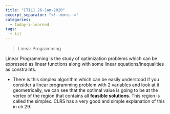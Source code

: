 ```yaml
---
title: "[TIL] 26-Jan-2020"
excerpt_separator: "<!--more-->"
categories:
  - today-i-learned
tags:
  - til 
---
```

>Linear Programming
<!--more-->

Linear Programming is the study of optimization problems which can be expressed as linear functions along with some linear equations/inequalities as constraints.
 - There is this simplex algorithm which can be easily understood if you consider a linear programming problem with 2 variables and look at it geometrically, we can see that the optimal value is going to be at the vertex of the region that contains all **feasible solutions**. This region is called the simplex. CLRS has a very good and simple explanation of this in ch 29.
